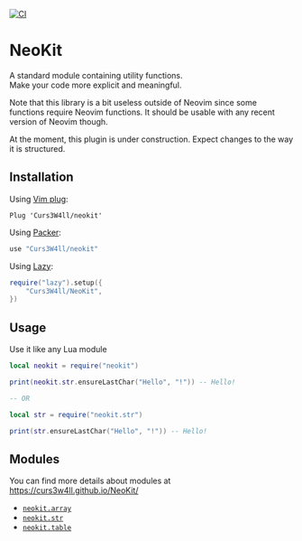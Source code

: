[![CI](https://github.com/Curs3W4ll/NeoKit/workflows/CI/badge.svg)](https://github.com/Curs3W4ll/NeoKit/actions)

# NeoKit

A standard module containing utility functions.  
Make your code more explicit and meaningful.

Note that this library is a bit useless outside of Neovim since some functions require Neovim functions. It should be usable with any recent version of Neovim though.

At the moment, this plugin is under construction. Expect changes to the way it is structured.

## Installation

Using [Vim plug](https://github.com/junegunn/vim-plug):

```vim
Plug 'Curs3W4ll/neokit'
```

Using [Packer](https://github.com/wbthomason/packer.nvim):

```lua
use "Curs3W4ll/neokit"
```

Using [Lazy](https://github.com/folke/lazy.nvim):

```lua
require("lazy").setup({
    "Curs3W4ll/NeoKit",
})
```

## Usage

Use it like any Lua module

```lua
local neokit = require("neokit")

print(neokit.str.ensureLastChar("Hello", "!")) -- Hello!

-- OR

local str = require("neokit.str")

print(str.ensureLastChar("Hello", "!")) -- Hello!
```

## Modules

You can find more details about modules at https://curs3w4ll.github.io/NeoKit/

- [`neokit.array`](https://curs3w4ll.github.io/NeoKit/modules/array.html)
- [`neokit.str`](https://curs3w4ll.github.io/NeoKit/modules/str.html)
- [`neokit.table`](https://curs3w4ll.github.io/NeoKit/modules/table.html)
